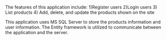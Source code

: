 The features of this application include:
  1)Register users
  2)Login users
  3) List products
  4) Add, delete, and update the products shown on the site
  
  This application uses MS SQL Server to store the products information and user information. The Entity framework is utilized to communicate between the application and the server. 
